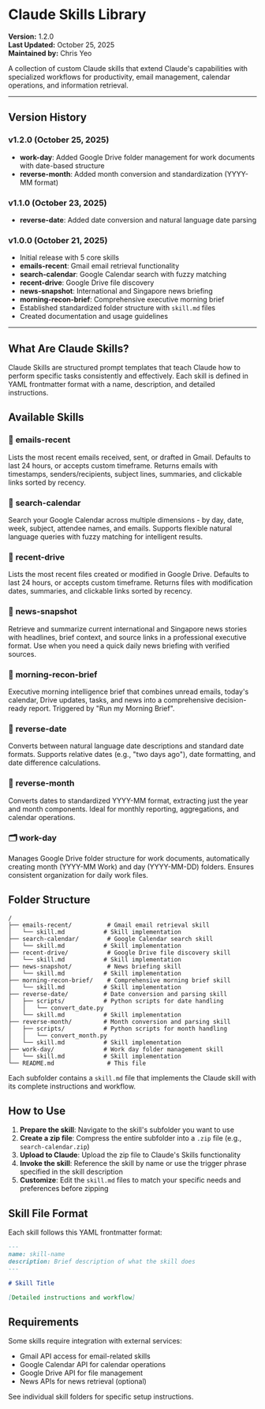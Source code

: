 # Claude Skills Library

**Version:** 1.2.0  
**Last Updated:** October 25, 2025  
**Maintained by:** Chris Yeo

A collection of custom Claude skills that extend Claude's capabilities with specialized workflows for productivity, email management, calendar operations, and information retrieval.

---

## Version History

### v1.2.0 (October 25, 2025)
- **work-day**: Added Google Drive folder management for work documents with date-based structure
- **reverse-month**: Added month conversion and standardization (YYYY-MM format)

### v1.1.0 (October 23, 2025)
- **reverse-date**: Added date conversion and natural language date parsing

### v1.0.0 (October 21, 2025)
- Initial release with 5 core skills
- **emails-recent**: Gmail email retrieval functionality
- **search-calendar**: Google Calendar search with fuzzy matching
- **recent-drive**: Google Drive file discovery
- **news-snapshot**: International and Singapore news briefing
- **morning-recon-brief**: Comprehensive executive morning brief
- Established standardized folder structure with `skill.md` files
- Created documentation and usage guidelines

---

## What Are Claude Skills?

Claude Skills are structured prompt templates that teach Claude how to perform specific tasks consistently and effectively. Each skill is defined in YAML frontmatter format with a name, description, and detailed instructions.

## Available Skills

### 📧 **emails-recent**
Lists the most recent emails received, sent, or drafted in Gmail. Defaults to last 24 hours, or accepts custom timeframe. Returns emails with timestamps, senders/recipients, subject lines, summaries, and clickable links sorted by recency.

### 📅 **search-calendar**
Search your Google Calendar across multiple dimensions - by day, date, week, subject, attendee names, and emails. Supports flexible natural language queries with fuzzy matching for intelligent results.

### 📂 **recent-drive**
Lists the most recent files created or modified in Google Drive. Defaults to last 24 hours, or accepts custom timeframe. Returns files with modification dates, summaries, and clickable links sorted by recency.

### 📰 **news-snapshot**
Retrieve and summarize current international and Singapore news stories with headlines, brief context, and source links in a professional executive format. Use when you need a quick daily news briefing with verified sources.

### 🌅 **morning-recon-brief**
Executive morning intelligence brief that combines unread emails, today's calendar, Drive updates, tasks, and news into a comprehensive decision-ready report. Triggered by "Run my Morning Brief".

### 📆 **reverse-date**
Converts between natural language date descriptions and standard date formats. Supports relative dates (e.g., "two days ago"), date formatting, and date difference calculations.

### 📅 **reverse-month**
Converts dates to standardized YYYY-MM format, extracting just the year and month components. Ideal for monthly reporting, aggregations, and calendar operations.

### 🗂️ **work-day**
Manages Google Drive folder structure for work documents, automatically creating month (YYYY-MM Work) and day (YYYY-MM-DD) folders. Ensures consistent organization for daily work files.

## Folder Structure

```
/
├── emails-recent/          # Gmail email retrieval skill
│   └── skill.md           # Skill implementation
├── search-calendar/        # Google Calendar search skill
│   └── skill.md           # Skill implementation
├── recent-drive/           # Google Drive file discovery skill
│   └── skill.md           # Skill implementation
├── news-snapshot/          # News briefing skill
│   └── skill.md           # Skill implementation
├── morning-recon-brief/    # Comprehensive morning brief skill
│   └── skill.md           # Skill implementation
├── reverse-date/          # Date conversion and parsing skill
│   ├── scripts/           # Python scripts for date handling
│   │   └── convert_date.py
│   └── skill.md           # Skill implementation
├── reverse-month/         # Month conversion and parsing skill
│   ├── scripts/           # Python scripts for month handling
│   │   └── convert_month.py
│   └── skill.md           # Skill implementation
├── work-day/              # Work day folder management skill
│   └── skill.md           # Skill implementation
└── README.md               # This file
```

Each subfolder contains a `skill.md` file that implements the Claude skill with its complete instructions and workflow.

## How to Use

1. **Prepare the skill**: Navigate to the skill's subfolder you want to use
2. **Create a zip file**: Compress the entire subfolder into a `.zip` file (e.g., `search-calendar.zip`)
3. **Upload to Claude**: Upload the zip file to Claude's Skills functionality
4. **Invoke the skill**: Reference the skill by name or use the trigger phrase specified in the skill description
5. **Customize**: Edit the `skill.md` files to match your specific needs and preferences before zipping

## Skill File Format

Each skill follows this YAML frontmatter format:

```markdown
---
name: skill-name
description: Brief description of what the skill does
---

# Skill Title

[Detailed instructions and workflow]
```

## Requirements

Some skills require integration with external services:
- Gmail API access for email-related skills
- Google Calendar API for calendar operations
- Google Drive API for file management
- News APIs for news retrieval (optional)

See individual skill folders for specific setup instructions.
